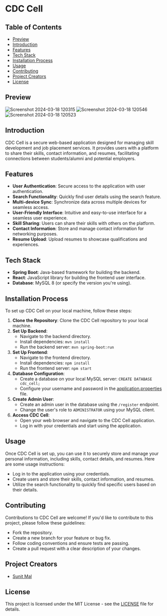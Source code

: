 # CDC Cell

## Table of Contents
- [Preview](#Preview)
- [Introduction](#introduction)
- [Features](#features)
- [Tech Stack](#tech-stack)
- [Installation Process](#installation-process)
- [Usage](#usage)
- [Contributing](#contributing)
- [Project Creators](#project-creators)
- [License](#license)

## Preview
![Screenshot 2024-03-18 120315](https://github.com/sunit-mal/CDC-Cell/assets/110469858/0578cf1b-6c66-42f2-819a-96319cbc0f54)
![Screenshot 2024-03-18 120546](https://github.com/sunit-mal/CDC-Cell/assets/110469858/efdd640c-e143-4d53-8486-ebb185eb6970)
![Screenshot 2024-03-18 120523](https://github.com/sunit-mal/CDC-Cell/assets/110469858/1a595f93-0bcc-487c-b508-107219ba9ab2)

## Introduction

CDC Cell is a secure web-based application designed for managing skill development and job placement services. It provides users with a platform to share their skills, contact information, and resumes, facilitating connections between students/alumni and potential employers.

## Features

- **User Authentication**: Secure access to the application with user authentication.
- **Search Functionality**: Quickly find user details using the search feature.
- **Multi-device Sync**: Synchronize data across multiple devices for seamless access.
- **User-Friendly Interface**: Intuitive and easy-to-use interface for a seamless user experience.
- **Skill Sharing**: Users can share their skills with others on the platform.
- **Contact Information**: Store and manage contact information for networking purposes.
- **Resume Upload**: Upload resumes to showcase qualifications and experiences.

## Tech Stack

- **Spring Boot**: Java-based framework for building the backend.
- **React**: JavaScript library for building the frontend user interface.
- **Database**: MySQL 8 (or specify the version you're using).

## Installation Process

To set up CDC Cell on your local machine, follow these steps:

1. **Clone the Repository**: Clone the CDC Cell repository to your local machine.
2. **Set Up Backend**:
    - Navigate to the backend directory.
    - Install dependencies: `mvn install`
    - Run the backend server: `mvn spring-boot:run`
3. **Set Up Frontend**:
    - Navigate to the frontend directory.
    - Install dependencies: `npm install`
    - Run the frontend server: `npm start`
4. **Database Configuration**:
    - Create a database on your local MySQL server: `CREATE DATABASE cdc_cell;`
    - Configure your username and password in the [application.properties](CDC_Cell/src/main/resources/application.properties) file.
5. **Create Admin User**:
    - Create an admin user in the database using the `/register` endpoint.
    - Change the user's role to `ADMINISTRATOR` using your MySQL client.
6. **Access CDC Cell**:
    - Open your web browser and navigate to the CDC Cell application.
    - Log in with your credentials and start using the application.

## Usage

Once CDC Cell is set up, you can use it to securely store and manage your personal information, including skills, contact details, and resumes. Here are some usage instructions:

- Log in to the application using your credentials.
- Create users and store their skills, contact information, and resumes.
- Utilize the search functionality to quickly find specific users based on their details.

## Contributing

Contributions to CDC Cell are welcome! If you'd like to contribute to this project, please follow these guidelines:

- Fork the repository.
- Create a new branch for your feature or bug fix.
- Follow coding conventions and ensure tests are passing.
- Create a pull request with a clear description of your changes.

## Project Creators

- [Sunit Mal](https://www.linkedin.com/in/sunit-mal/)

## License

This project is licensed under the MIT License - see the [LICENSE](LICENSE) file for details.
